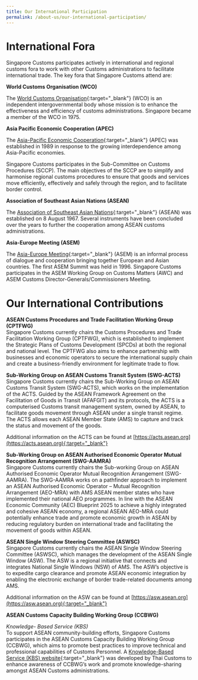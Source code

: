 ```yaml
---
title: Our International Participation
permalink: /about-us/our-international-participation/
---
```


# International Fora

Singapore Customs participates actively in international and regional customs fora to work with other Customs administrations to facilitate international trade. The key fora that Singapore Customs attend are:

**World Customs Organisation (WCO)**

The [World Customs Organisation](http://www.wcoomd.org/en.aspx){:target="_blank"} (WCO) is an independent intergovernmental body whose mission is to enhance the effectiveness and efficiency of customs administrations. Singapore became a member of the WCO in 1975.

**Asia Pacific Economic Cooperation (APEC)**

The [Asia-Pacific Economic Cooperation](http://www.apec.org/){:target="_blank"} (APEC) was established in 1989 in response to the growing interdependence among Asia-Pacific economies.

Singapore Customs participates in the Sub-Committee on Customs Procedures (SCCP). The main objectives of the SCCP are to simplify and harmonise regional customs procedures to ensure that goods and services move efficiently, effectively and safely through the region, and to facilitate border control.

**Association of Southeast Asian Nations (ASEAN)**

The [Association of Southeast Asian Nations](http://www.asean.org/){:target="_blank"} (ASEAN) was established on 8 August 1967. Several instruments have been concluded over the years to further the cooperation among ASEAN customs administrations.

**Asia-Europe Meeting (ASEM)**

The [Asia-Europe Meeting](http://www.aseminfoboard.org/){:target="_blank"} (ASEM) is an informal process of dialogue and cooperation bringing together European and Asian countries. The first ASEM Summit was held in 1996. Singapore Customs participates in the ASEM Working Group on Customs Matters (AWC) and ASEM Customs Director-Generals/Commissioners Meeting.

# Our International Contributions

**ASEAN Customs Procedures and Trade Facilitation Working Group (CPTFWG)**<br>
Singapore Customs currently chairs the Customs Procedures and Trade Facilitation Working Group (CPTFWG), which is established to implement the Strategic Plans of Customs Development (SPCDs) at both the regional and national level. The CPTFWG also aims to enhance partnership with businesses and economic operators to secure the international supply chain and create a business-friendly environment for legitimate trade to flow. 

**Sub-Working Group on ASEAN Customs Transit System (SWG-ACTS)**<br>
Singapore Customs currently chairs the Sub-Working Group on ASEAN Customs Transit System (SWG-ACTS), which works on the implementation of the ACTS. Guided by the ASEAN Framework Agreement on the Facilitation of Goods in Transit (AFAFGIT) and its protocols, the ACTS is a computerised Customs transit management system, owned by ASEAN, to facilitate goods movement through ASEAN under a single transit regime. The ACTS allows each ASEAN Member State (AMS) to capture and track the status and movement of the goods.

Additional information on the ACTS can be found at [https://acts.asean.org](https://acts.asean.org){:target="_blank"}

**Sub-Working Group on ASEAN Authorised Economic Operator Mutual Recognition Arrangement (SWG-AAMRA)**<br>
Singapore Customs currently chairs the Sub-working Group on ASEAN Authorised Economic Operator Mutual Recognition Arrangement (SWG-AAMRA). The SWG-AAMRA works on a pathfinder approach to implement an ASEAN Authorised Economic Operator – Mutual Recognition Arrangement (AEO-MRA)  with AMS ASEAN member states who have implemented their national AEO programmes. In line with the ASEAN Economic Community (AEC) Blueprint 2025 to achieve a highly integrated and cohesive ASEAN economy, a regional ASEAN AEO-MRA could potentially enhance trade and promote economic growth in ASEAN by reducing regulatory burden on international trade and facilitating the movement of goods within ASEAN. 

**ASEAN Single Window Steering Committee (ASWSC)**<br>
Singapore Customs currently chairs the ASEAN Single Window Steering Committee (ASWSC), which manages the development of the ASEAN Single Window (ASW). The ASW is a regional initiative that connects and integrates National Single Windows (NSW) of AMS. The ASW’s objective is to expedite cargo clearance and promote ASEAN economic integration by enabling the electronic exchange of border trade-related documents among AMS. 

Additional information on the ASW can be found at [https://asw.asean.org](https://asw.asean.org){:target="_blank"}    

**ASEAN Customs Capacity Building Working Group (CCBWG)**

*Knowledge- Based Service (KBS)*<br>
To support ASEAN community-building efforts, Singapore Customs participates in the ASEAN Customs Capacity Building Working Group (CCBWG), which aims to promote best practices to improve technical and professional capabilities of Customs Personnel. A [Knowledge-Based Service (KBS) website](http://kbscustoms.asean.org/){:target="_blank"} was developed by Thai Customs to enhance awareness of CCBWG’s work and promote knowledge-sharing amongst ASEAN Customs administrations.
